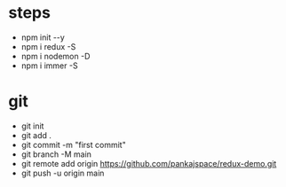 # steps
- npm init --y
- npm i redux -S
- npm i nodemon -D
- npm i immer -S

# git
- git init
- git add .
- git commit -m "first commit"
- git branch -M main
- git remote add origin https://github.com/pankajspace/redux-demo.git
- git push -u origin main

